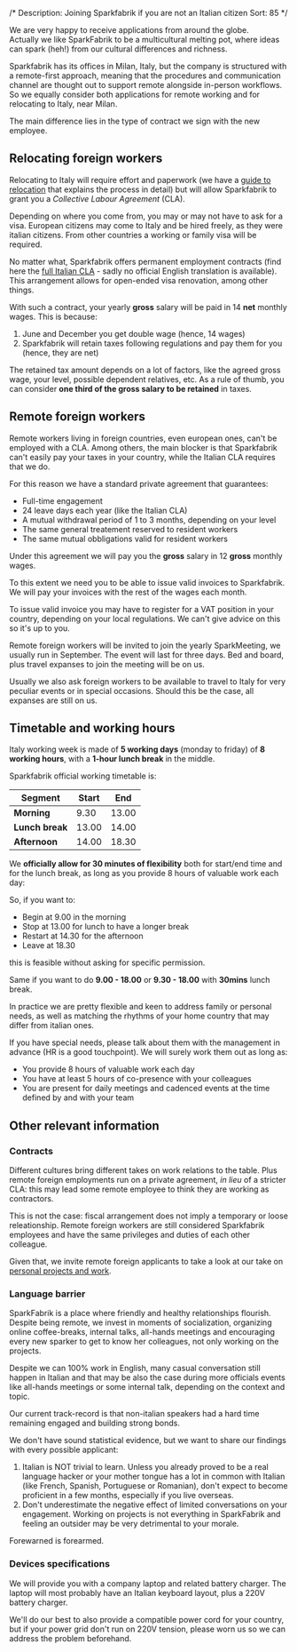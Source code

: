 /*
Description: Joining Sparkfabrik if you are not an Italian citizen
Sort: 85
*/

We are very happy to receive applications from around the globe.  
Actually we like SparkFabrik to be a multicultural melting pot, where ideas can spark (heh!) from our cultural differences and richness.

Sparkfabrik has its offices in Milan, Italy, but the company is structured with a remote-first approach, meaning that the procedures and communication channel are thought out to support remote alongside in-person workflows.  
So we equally consider both applications for remote working and for relocating to Italy, near Milan.

The main difference lies in the type of contract we sign with the new employee.

## Relocating foreign workers

Relocating to Italy will require effort and paperwork (we have a [guide to relocation](/guides/relocating-to-italy) that explains the process in detail) but will allow Sparkfabrik to grant you a _Collective Labour Agreement_ (CLA).

Depending on where you come from, you may or may not have to ask for a visa. European citizens may come to Italy and be hired freely, as they were italian citizens. From other countries a working or family visa will be required.

No matter what, Sparkfabrik offers permanent employment contracts (find here the [full Italian CLA](https://www.contrattocommercio.it) - sadly no official English translation is available). This arrangement allows for open-ended visa renovation, among other things.

With such a contract, your yearly **gross** salary will be paid in 14 **net** monthly wages. This is because:

1. June and December you get double wage (hence, 14 wages)
2. Sparkfabrik will retain taxes following regulations and pay them for you (hence, they are net)

The retained tax amount depends on a lot of factors, like the agreed gross wage, your level, possible dependent relatives, etc. As a rule of thumb, you can consider **one third of the gross salary to be retained** in taxes.

## Remote foreign workers

Remote workers living in foreign countries, even european ones, can't be employed with a CLA. Among others, the main blocker is that Sparkfabrik can't easily pay your taxes in your country, while the Italian CLA requires that we do.

For this reason we have a standard private agreement that guarantees:

* Full-time engagement
* 24 leave days each year (like the Italian CLA)
* A mutual withdrawal period of 1 to 3 months, depending on your level
* The same general treatement reserved to resident workers
* The same mutual obbligations valid for resident workers

Under this agreement we will pay you the **gross** salary in 12 **gross** monthly wages.

To this extent we need you to be able to issue valid invoices to Sparkfabrik. We will pay your invoices with the rest of the wages each month.

To issue valid invoice you may have to register for a VAT position in your country, depending on your local regulations. We can't give advice on this so it's up to you.

Remote foreign workers will be invited to join the yearly SparkMeeting, we usually run in September. The event will last for three days. Bed and board, plus travel expanses to join the meeting will be on us.

Usually we also ask foreign workers to be available to travel to Italy for very peculiar events or in special occasions. Should this be the case, all expanses are still on us.

## Timetable and working hours

Italy working week is made of **5 working days** (monday to friday) of **8 working hours**, with a **1-hour lunch break** in the middle.

Sparkfabrik official working timetable is:

| Segment | Start | End |
| --- | --- | --- |
| **Morning** | 9.30 | 13.00 |
| **Lunch break** | 13.00 | 14.00 |
| **Afternoon** | 14.00 | 18.30 |

We **officially allow for 30 minutes of flexibility** both for start/end time and for the lunch break, as long as you provide 8 hours of valuable work each day:

So, if you want to:

* Begin at 9.00 in the morning
* Stop at 13.00 for lunch to have a longer break
* Restart at 14.30 for the afternoon
* Leave at 18.30

this is feasible without asking for specific permission.

Same if you want to do **9.00 - 18.00** or **9.30 - 18.00** with **30mins** lunch break.

In practice we are pretty flexible and keen to address family or personal needs, as well as matching the rhythms of your home country that may differ from italian ones.

If you have special needs, please talk about them with the management in advance (HR is a good touchpoint). We will surely work them out as long as:

* You provide 8 hours of valuable work each day
* You have at least 5 hours of co-presence with your colleagues
* You are present for daily meetings and cadenced events at the time defined by and with your team

## Other relevant information

### Contracts

Different cultures bring different takes on work relations to the table. Plus remote foreign employments run on a private agreement, _in lieu_ of a stricter CLA: this may lead some remote employee to think they are working as contractors.

This is not the case: fiscal arrangement does not imply a temporary or loose releationship. Remote foreign workers are still considered Sparkfabrik employees and have the same privileges and duties of each other colleague.

Given that, we invite remote foreign applicants to take a look at our take on [personal projects and work](/working-at-sparkfabrik/personal-projects.mdpersonal-projects).

### Language barrier

SparkFabrik is a place where friendly and healthy relationships flourish. Despite being remote, we invest in moments of socialization, organizing online coffee-breaks, internal talks, all-hands meetings and encouraging every new sparker to get to know her colleagues, not only working on the projects.

Despite we can 100% work in English, many casual conversation still happen in Italian and that may be also the case during more officials events like all-hands meetings or some internal talk, depending on the context and topic.

Our current track-record is that non-italian speakers had a hard time remaining engaged and building strong bonds.

We don't have sound statistical evidence, but we want to share our findings with every possible applicant:

1. Italian is NOT trivial to learn. Unless you already proved to be a real language hacker or your mother tongue has a lot in common with Italian (like French, Spanish, Portuguese or Romanian), don't expect to become proficient in a few months, especially if you live overseas.
2. Don't underestimate the negative effect of limited conversations on your engagement. Working on projects is not everything in SparkFabrik and feeling an outsider may be very detrimental to your morale.

Forewarned is forearmed.

### Devices specifications

We will provide you with a company laptop and related battery charger.
The laptop will most probably have an Italian keyboard layout, plus a 220V battery charger.

We'll do our best to also provide a compatible power cord for your country, but if your power grid don't run on 220V tension, please worn us so we can address the problem beforehand.
